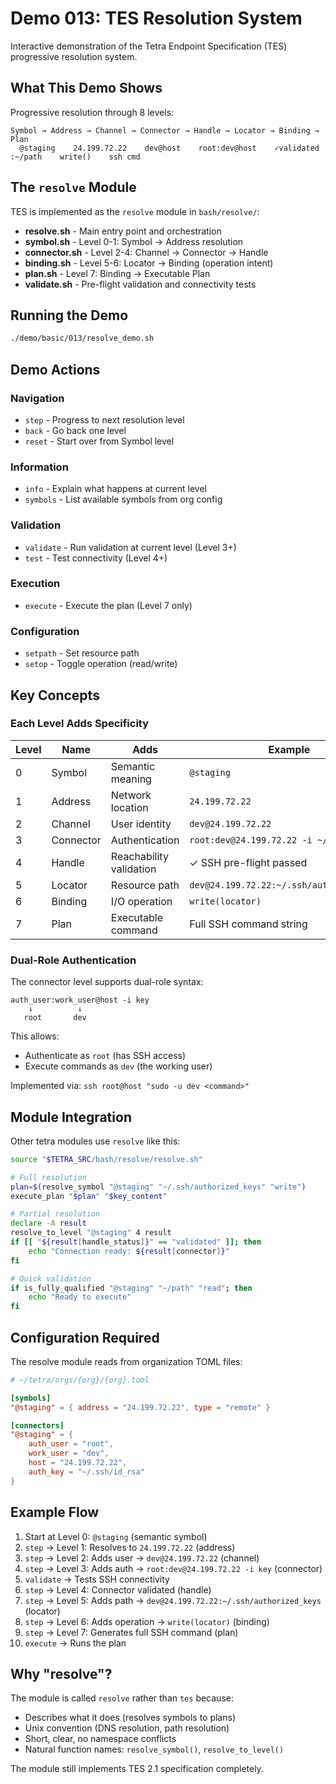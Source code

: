 # Demo 013: TES Resolution System

Interactive demonstration of the Tetra Endpoint Specification (TES) progressive resolution system.

## What This Demo Shows

Progressive resolution through 8 levels:

```
Symbol → Address → Channel → Connector → Handle → Locator → Binding → Plan
  @staging    24.199.72.22    dev@host    root:dev@host    ✓validated    :~/path    write()    ssh cmd
```

## The `resolve` Module

TES is implemented as the `resolve` module in `bash/resolve/`:

- **resolve.sh** - Main entry point and orchestration
- **symbol.sh** - Level 0-1: Symbol → Address resolution
- **connector.sh** - Level 2-4: Channel → Connector → Handle
- **binding.sh** - Level 5-6: Locator → Binding (operation intent)
- **plan.sh** - Level 7: Binding → Executable Plan
- **validate.sh** - Pre-flight validation and connectivity tests

## Running the Demo

```bash
./demo/basic/013/resolve_demo.sh
```

## Demo Actions

### Navigation
- `step` - Progress to next resolution level
- `back` - Go back one level
- `reset` - Start over from Symbol level

### Information
- `info` - Explain what happens at current level
- `symbols` - List available symbols from org config

### Validation
- `validate` - Run validation at current level (Level 3+)
- `test` - Test connectivity (Level 4+)

### Execution
- `execute` - Execute the plan (Level 7 only)

### Configuration
- `setpath` - Set resource path
- `setop` - Toggle operation (read/write)

## Key Concepts

### Each Level Adds Specificity

| Level | Name      | Adds                          | Example                                    |
|-------|-----------|-------------------------------|--------------------------------------------|
| 0     | Symbol    | Semantic meaning              | `@staging`                                 |
| 1     | Address   | Network location              | `24.199.72.22`                             |
| 2     | Channel   | User identity                 | `dev@24.199.72.22`                         |
| 3     | Connector | Authentication                | `root:dev@24.199.72.22 -i ~/.ssh/id_rsa`  |
| 4     | Handle    | Reachability validation       | ✓ SSH pre-flight passed                    |
| 5     | Locator   | Resource path                 | `dev@24.199.72.22:~/.ssh/authorized_keys`  |
| 6     | Binding   | I/O operation                 | `write(locator)`                           |
| 7     | Plan      | Executable command            | Full SSH command string                    |

### Dual-Role Authentication

The connector level supports dual-role syntax:

```
auth_user:work_user@host -i key
    ↓          ↓
   root       dev
```

This allows:
- Authenticate as `root` (has SSH access)
- Execute commands as `dev` (the working user)

Implemented via: `ssh root@host "sudo -u dev <command>"`

## Module Integration

Other tetra modules use `resolve` like this:

```bash
source "$TETRA_SRC/bash/resolve/resolve.sh"

# Full resolution
plan=$(resolve_symbol "@staging" "~/.ssh/authorized_keys" "write")
execute_plan "$plan" "$key_content"

# Partial resolution
declare -A result
resolve_to_level "@staging" 4 result
if [[ "${result[handle_status]}" == "validated" ]]; then
    echo "Connection ready: ${result[connector]}"
fi

# Quick validation
if is_fully_qualified "@staging" "~/path" "read"; then
    echo "Ready to execute"
fi
```

## Configuration Required

The resolve module reads from organization TOML files:

```toml
# ~/tetra/orgs/{org}/{org}.toml

[symbols]
"@staging" = { address = "24.199.72.22", type = "remote" }

[connectors]
"@staging" = {
    auth_user = "root",
    work_user = "dev",
    host = "24.199.72.22",
    auth_key = "~/.ssh/id_rsa"
}
```

## Example Flow

1. Start at Level 0: `@staging` (semantic symbol)
2. `step` → Level 1: Resolves to `24.199.72.22` (address)
3. `step` → Level 2: Adds user → `dev@24.199.72.22` (channel)
4. `step` → Level 3: Adds auth → `root:dev@24.199.72.22 -i key` (connector)
5. `validate` → Tests SSH connectivity
6. `step` → Level 4: Connector validated (handle)
7. `step` → Level 5: Adds path → `dev@24.199.72.22:~/.ssh/authorized_keys` (locator)
8. `step` → Level 6: Adds operation → `write(locator)` (binding)
9. `step` → Level 7: Generates full SSH command (plan)
10. `execute` → Runs the plan

## Why "resolve"?

The module is called `resolve` rather than `tes` because:

- Describes what it does (resolves symbols to plans)
- Unix convention (DNS resolution, path resolution)
- Short, clear, no namespace conflicts
- Natural function names: `resolve_symbol()`, `resolve_to_level()`

The module still implements TES 2.1 specification completely.
